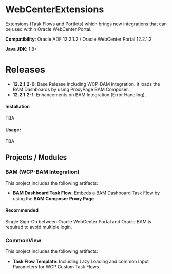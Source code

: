 # WebCenterExtensions
Extensions (Task Flows and Portlets) which brings new integrations that can be used within Oracle WebCenter Portal.

**Compatibility**: Oracle ADF 12.2.1.2 / Oracle WebCenter Portal 12.2.1.2

**Java JDK**: 1.8+

# Releases
- **12.2.1.2-0**: Base Release including WCP-BAM integration. It loads the BAM Dashboards by using ProxyPage BAM Composer.
- **12.2.1.2-1**: Enhancements on BAM Integration (Error Handling).

#### Installation
TBA

#### Usage:
TBA

## Projects / Modules

### BAM (WCP-BAM Integration)
This project includes the following artifacts:

- **BAM Dashboard Task Flow**: Embeds a BAM Dashboard Task Flow by using the **BAM Composer Proxy Page**

#### Recommended
Single Sign-On between Oracle WebCenter Portal and Oracle BAM is required to avoid multiple login.

### CommonView
This project includes the following artifacts:
- **Task Flow Template**: Including Lazy Loading and common Input Parameters for WCP Custom Task Flows.
